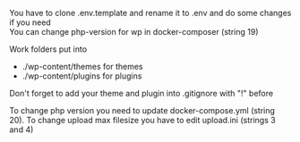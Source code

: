 You have to clone .env.template and rename it to .env and do some changes if you need  
You can change php-version for wp in docker-composer (string 19) 

Work folders put into 
- ./wp-content/themes for themes
- ./wp-content/plugins for plugins

Don't forget to add your theme and plugin into .gitignore with "!" before

To change php version you need to update docker-compose.yml (string 20). To change upload max filesize you have to edit upload.ini (strings 3 and 4)
